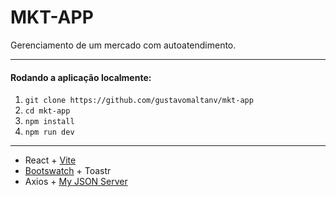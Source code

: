 # MKT-APP

Gerenciamento de um mercado com autoatendimento.

---

#### Rodando a aplicação localmente:

1. `git clone https://github.com/gustavomaltanv/mkt-app`
2. `cd mkt-app`
3. `npm install`
4. `npm run dev`

---

* React + [Vite](https://vite.dev/)
* [Bootswatch](https://bootswatch.com/) + Toastr
* Axios + [My JSON Server](https://my-json-server.typicode.com/)
